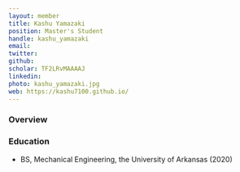 ```yaml
---
layout: member
title: Kashu Yamazaki
position: Master's Student
handle: kashu_yamazaki
email: 
twitter:
github:
scholar: TF2LRvMAAAAJ
linkedin: 
photo: kashu_yamazaki.jpg
web: https://kashu7100.github.io/
---
```


### Overview


### Education
- BS, Mechanical Engineering, the University of Arkansas (2020)
